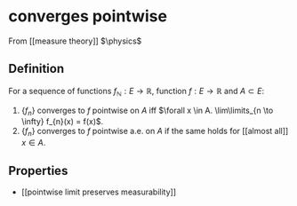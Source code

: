 # converges pointwise
From [[measure theory]]
$\physics$
## Definition
For a sequence of functions $f_{\mathbb{N}}: E \to \mathbb{R}$, function $f: E \to \mathbb{R}$ and $A \subset E$:
1. $\{ f_{n} \}$ converges to $f$ pointwise on $A$ iff $\forall x \in A. \lim\limits_{n \to \infty} f_{n}(x) = f(x)$.
2. $\{f_{n}\}$ converges to $f$ pointwise a.e. on $A$ if the same holds for [[almost all]] $x \in A$.

## Properties
- [[pointwise limit preserves measurability]]